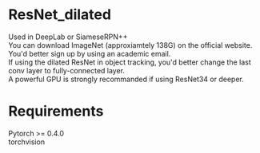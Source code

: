 # ResNet_dilated
Used in DeepLab or SiameseRPN++  
You can download ImageNet (approxiamtely 138G) on the official website. You'd better sign up by using an academic email.  
If using the dilated ResNet in object tracking, you'd better change the last conv layer to fully-connected layer.  
A powerful GPU is strongly recommanded if using ResNet34 or deeper.

# Requirements  
Pytorch >= 0.4.0  
torchvision
